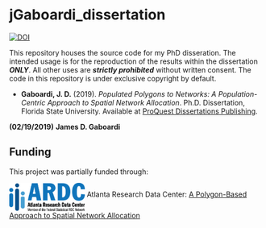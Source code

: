 jGaboardi_dissertation
======================

[![DOI](https://zenodo.org/badge/171543484.svg)](https://zenodo.org/badge/latestdoi/171543484)

This repository houses the source code for my PhD disseration. The intended usage is for the reproduction of the results within the dissertation ***ONLY***. All other uses are ***strictly prohibited*** without written consent. The code in this repository is under exclusive copyright by default.

* **Gaboardi, J. D.** (2019). *Populated Polygons to Networks: A Population-Centric Approach to Spatial Network Allocation*. Ph.D. Dissertation, Florida State University. Available at [ProQuest Dissertations Publishing](https://search.proquest.com/openview/e928368d7bb867bbf067fcad62011de3/1?pq-origsite=gscholar&cbl=18750&diss=y).

**(02/19/2019)**
**James D. Gaboardi**

## Funding
This project was partially funded through:

[<img align="middle" src="figs/ardc_logo.png" width="150">](https://atlantardc.wordpress.com) Atlanta Research Data Center: [A Polygon-Based Approach to Spatial Network Allocation](https://atlantardc.files.wordpress.com/2018/05/ardc-newsletter_2018_2.pdf)

